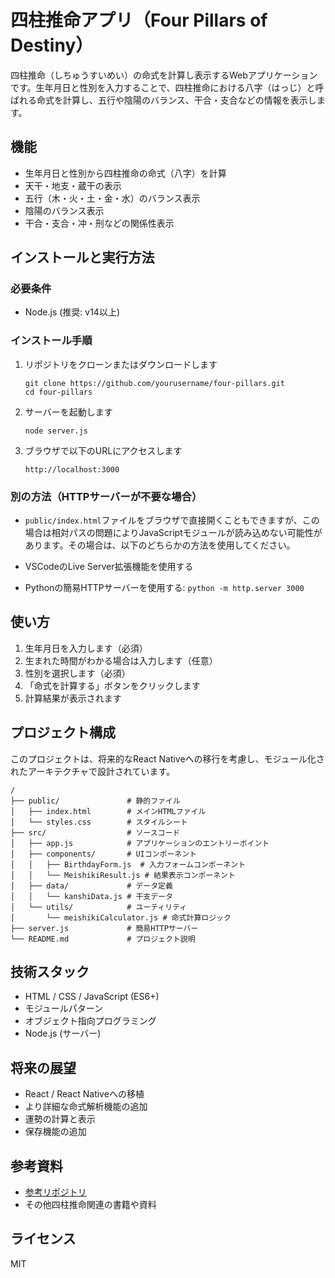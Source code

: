 # 四柱推命アプリ（Four Pillars of Destiny）

四柱推命（しちゅうすいめい）の命式を計算し表示するWebアプリケーションです。生年月日と性別を入力することで、四柱推命における八字（はっじ）と呼ばれる命式を計算し、五行や陰陽のバランス、干合・支合などの情報を表示します。

## 機能

- 生年月日と性別から四柱推命の命式（八字）を計算
- 天干・地支・蔵干の表示
- 五行（木・火・土・金・水）のバランス表示
- 陰陽のバランス表示
- 干合・支合・冲・刑などの関係性表示

## インストールと実行方法

### 必要条件

- Node.js (推奨: v14以上)

### インストール手順

1. リポジトリをクローンまたはダウンロードします
   ```
   git clone https://github.com/yourusername/four-pillars.git
   cd four-pillars
   ```

2. サーバーを起動します
   ```
   node server.js
   ```

3. ブラウザで以下のURLにアクセスします
   ```
   http://localhost:3000
   ```

### 別の方法（HTTPサーバーが不要な場合）

* `public/index.html`ファイルをブラウザで直接開くこともできますが、この場合は相対パスの問題によりJavaScriptモジュールが読み込めない可能性があります。その場合は、以下のどちらかの方法を使用してください。

* VSCodeのLive Server拡張機能を使用する
* Pythonの簡易HTTPサーバーを使用する: `python -m http.server 3000`

## 使い方

1. 生年月日を入力します（必須）
2. 生まれた時間がわかる場合は入力します（任意）
3. 性別を選択します（必須）
4. 「命式を計算する」ボタンをクリックします
5. 計算結果が表示されます

## プロジェクト構成

このプロジェクトは、将来的なReact Nativeへの移行を考慮し、モジュール化されたアーキテクチャで設計されています。

```
/
├── public/               # 静的ファイル
│   ├── index.html        # メインHTMLファイル
│   └── styles.css        # スタイルシート
├── src/                  # ソースコード
│   ├── app.js            # アプリケーションのエントリーポイント
│   ├── components/       # UIコンポーネント
│   │   ├── BirthdayForm.js  # 入力フォームコンポーネント
│   │   └── MeishikiResult.js # 結果表示コンポーネント
│   ├── data/             # データ定義
│   │   └── kanshiData.js # 干支データ
│   └── utils/            # ユーティリティ
│       └── meishikiCalculator.js # 命式計算ロジック
├── server.js             # 簡易HTTPサーバー
└── README.md             # プロジェクト説明
```

## 技術スタック

- HTML / CSS / JavaScript (ES6+)
- モジュールパターン
- オブジェクト指向プログラミング
- Node.js (サーバー)

## 将来の展望

- React / React Nativeへの移植
- より詳細な命式解析機能の追加
- 運勢の計算と表示
- 保存機能の追加

## 参考資料

- [参考リポジトリ](https://github.com/hajime-f/destiny)
- その他四柱推命関連の書籍や資料

## ライセンス

MIT 
